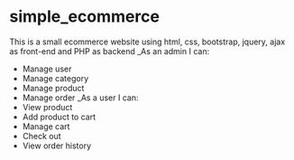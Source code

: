 # simple_ecommerce
This is a small ecommerce website using html, css, bootstrap, jquery, ajax as front-end and PHP as backend
_As an admin I can: 
  + Manage user
  + Manage category
  + Manage product 
  + Manage order
_As a user I can:
  + View product
  + Add product to cart
  + Manage cart 
  + Check out
  + View order history
